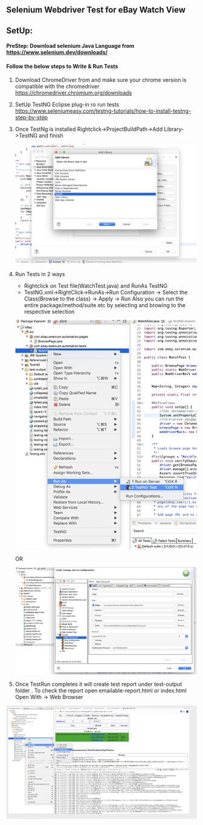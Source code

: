 ## Selenium Webdriver Test for eBay Watch View

## SetUp:

#### PreStep:  Download selenium Java Language from https://www.selenium.dev/downloads/
  
#### Follow the below steps to Write & Run Tests

1.  Download ChromeDriver from and make sure your chrome version is compatible with the chromedriver
    https://chromedriver.chromium.org/downloads
2. SetUp TestNG  Eclipse plug-in ro run tests
   https://www.seleniumeasy.com/testng-tutorials/how-to-install-testng-step-by-step
3. Once TestNg is installed Rightclick->ProjectBuildPath->Add Library->TestNG and finish  
   
   ![](TestNG.png)

4.  Run Tests in 2 ways
    - Rightclick on Test file(WatchTest.java) and RunAs TestNG  
    - TestNG.xml->RightClick->RunAs->Run Configuration -> Select the Class(Browse to the class) -> Apply -> Run
       Also you can run the  entire package/method/suite etc by selecting and browing to the respective selection
    
    ![](RunTestClass.png)
       
       OR
       
     ![](RunTestNG.png)
    
5.    Once TestRun completes it will create test report under test-output folder . To check the report open                            emailable-report.html or  index.html Open With -> Web Browser    

   ![](TestReport.png)

